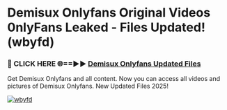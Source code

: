 # Demisux Onlyfans Original Videos 0nlyFans Leaked - Files Updated! (wbyfd)

<h3>🔴 CLICK HERE 🌐==►► <a href="https://tinyurl.com/2m67pmp6" rel="nofollow">Demisux Onlyfans Updated Files</a></h3>

Get Demisux Onlyfans and all content. Now you can access all videos and pictures of Demisux Onlyfans. New Updated Files 2025!

[![wbyfd](https://i.imgur.com/H4QAA4z.gif)](https://tinyurl.com/2m67pmp6)